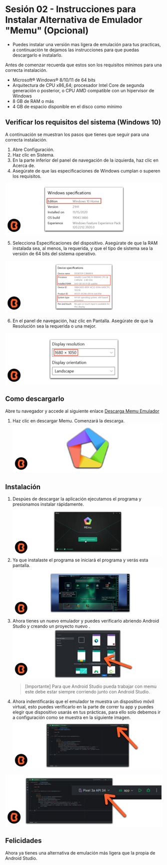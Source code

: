 # Sesión 02 - Instrucciones para Instalar Alternativa de Emulador "Memu" (Opcional)

* Puedes instalar una versión mas ligera de emulación para tus practicas, a continuación te dejamos las instrucciones para que puedas descargarlo e instalarlo.

Antes de comenzar recuerda que estos son los requisitos minimos para una correcta instalación.

<ul>
    <li> Microsoft® Windows® 8/10/11 de 64 bits </li>
    <li> Arquitectura de CPU x86_64; procesador Intel Core de segunda generación o posterior, o CPU AMD compatible con un hipervisor de Windows </li>
    <li>8 GB de RAM o más </li>
    <li>4 GB de espacio disponible en el disco como mínimo </li>
</ul>

## Verificar los requisitos del sistema (Windows 10)

A continuación se muestran los pasos que tienes que seguir para una correcta instalación.

1. Abre Configuración.
2. Haz clic en Sistema.
3. En la parte inferior del panel de navegación de la izquierda, haz clic en Acerca de.
4. Asegúrate de que las especificaciones de Windows cumplan o superen los requisitos.

![Memu Emulador](../instalacion/img/01.png)

5. Selecciona Especificaciones del dispositivo. Asegúrate de que la RAM instalada sea, al menos, la requerida, y que el tipo de sistema sea la versión de 64 bits del sistema operativo.

![Memu Emulador](../instalacion/img/02.png)

6. En el panel de navegación, haz clic en Pantalla. Asegúrate de que la Resolución sea la requerida o una mejor.

![Memu Emulador](../instalacion/img/03.png)

## Como descargarlo

<p>Abre tu navegador y accede al siguiente enlace <a href="https://www.memuplay.com/es/">Descarga Memu Emulador</a></p>

1. Haz clic en descargar Memu. Comenzará la descarga.
![Memu Emulador](img/logo.png)

## Instalación

1. Despúes de descargar la aplicación ejecutamos el programa y presionamos instalar rápidamente.
![Memu Emulador](img/01.png)
2. Ya que instalaste el programa se iniciará el programa y verás esta pantalla.
![Memu Emulador](img/03.png)
3. Ahora tienes un nuevo emulador y puedes verificarlo abriendo Android Studio y creando un proyecto nuevo .
![Memu Emulador](img/08.png)
    > [Importante]
    > Para que Android Studio pueda trabajar con memu este debe estar siempre corriendo junto con Android Studio.
5. Ahora indentificarás que el emulador te muestra un dispositivo móvil virtual, esto puedes verificarlo en la parte de correr tu app y puedes elegir que dispositivo usarás en tus prácticas, para ello solo debemos ir a configuración como se muestra en la siguiente imagen.
![Memu Emulador](img/05.png)

![Memu Emulador](img/06.png)


## Felicidades

Ahora ya tienes una alternativa de emulación más ligera que la propia de Android Studio.
